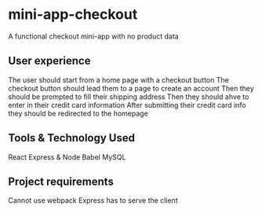 # mini-app-checkout
A functional checkout mini-app with no product data

## User experience
The user should start from a home page with a checkout button
The checkout button should lead them to a page to create an account
Then they should be prompted to fill their shipping address
Then they should ahve to enter in their credit card information
After submitting their credit card info they should be redirected to the homepage


## Tools & Technology Used
React
Express & Node
Babel
MySQL


## Project requirements
Cannot use webpack
Express has to serve the client


